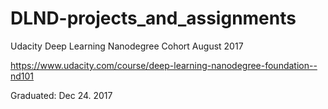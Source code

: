 # DLND-projects_and_assignments
Udacity Deep Learning Nanodegree Cohort August 2017 
  
https://www.udacity.com/course/deep-learning-nanodegree-foundation--nd101  
  
Graduated: Dec 24. 2017  
